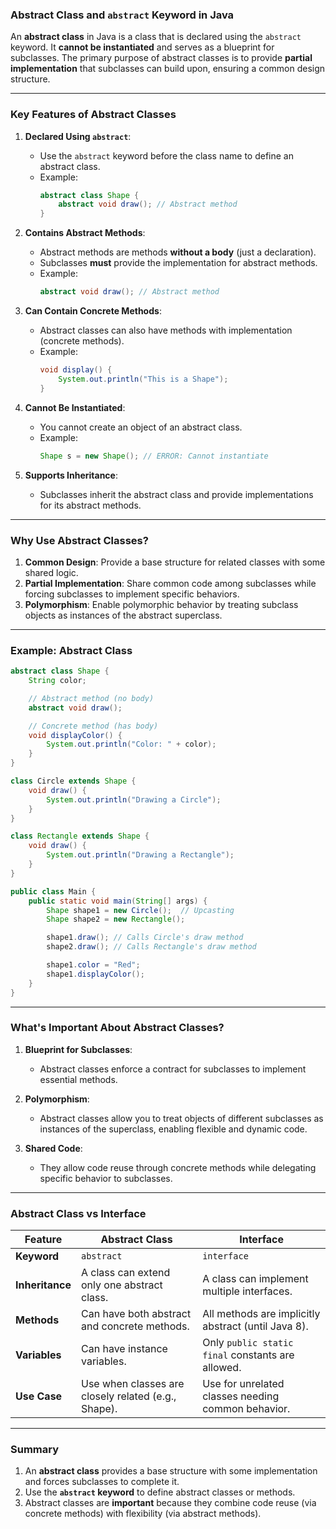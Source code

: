 ### **Abstract Class and `abstract` Keyword in Java**

An **abstract class** in Java is a class that is declared using the `abstract` keyword. It **cannot be instantiated** and serves as a blueprint for subclasses. The primary purpose of abstract classes is to provide **partial implementation** that subclasses can build upon, ensuring a common design structure.

---

### **Key Features of Abstract Classes**
1. **Declared Using `abstract`**:
   - Use the `abstract` keyword before the class name to define an abstract class.
   - Example:
     ```java
     abstract class Shape {
         abstract void draw(); // Abstract method
     }
     ```

2. **Contains Abstract Methods**:
   - Abstract methods are methods **without a body** (just a declaration).
   - Subclasses **must** provide the implementation for abstract methods.
   - Example:
     ```java
     abstract void draw(); // Abstract method
     ```

3. **Can Contain Concrete Methods**:
   - Abstract classes can also have methods with implementation (concrete methods).
   - Example:
     ```java
     void display() {
         System.out.println("This is a Shape");
     }
     ```

4. **Cannot Be Instantiated**:
   - You cannot create an object of an abstract class.
   - Example:
     ```java
     Shape s = new Shape(); // ERROR: Cannot instantiate
     ```

5. **Supports Inheritance**:
   - Subclasses inherit the abstract class and provide implementations for its abstract methods.

---

### **Why Use Abstract Classes?**
1. **Common Design**: Provide a base structure for related classes with some shared logic.
2. **Partial Implementation**: Share common code among subclasses while forcing subclasses to implement specific behaviors.
3. **Polymorphism**: Enable polymorphic behavior by treating subclass objects as instances of the abstract superclass.

---

### **Example: Abstract Class**
```java
abstract class Shape {
    String color;

    // Abstract method (no body)
    abstract void draw();

    // Concrete method (has body)
    void displayColor() {
        System.out.println("Color: " + color);
    }
}

class Circle extends Shape {
    void draw() {
        System.out.println("Drawing a Circle");
    }
}

class Rectangle extends Shape {
    void draw() {
        System.out.println("Drawing a Rectangle");
    }
}

public class Main {
    public static void main(String[] args) {
        Shape shape1 = new Circle();  // Upcasting
        Shape shape2 = new Rectangle();

        shape1.draw(); // Calls Circle's draw method
        shape2.draw(); // Calls Rectangle's draw method

        shape1.color = "Red";
        shape1.displayColor();
    }
}
```

---

### **What's Important About Abstract Classes?**
1. **Blueprint for Subclasses**:
   - Abstract classes enforce a contract for subclasses to implement essential methods.

2. **Polymorphism**:
   - Abstract classes allow you to treat objects of different subclasses as instances of the superclass, enabling flexible and dynamic code.

3. **Shared Code**:
   - They allow code reuse through concrete methods while delegating specific behavior to subclasses.

---

### **Abstract Class vs Interface**
| **Feature**               | **Abstract Class**                                     | **Interface**                                      |
|----------------------------|-------------------------------------------------------|---------------------------------------------------|
| **Keyword**                | `abstract`                                            | `interface`                                       |
| **Inheritance**            | A class can extend only one abstract class.           | A class can implement multiple interfaces.        |
| **Methods**                | Can have both abstract and concrete methods.          | All methods are implicitly abstract (until Java 8).|
| **Variables**              | Can have instance variables.                          | Only `public static final` constants are allowed. |
| **Use Case**               | Use when classes are closely related (e.g., Shape).   | Use for unrelated classes needing common behavior.|

---

### **Summary**
1. An **abstract class** provides a base structure with some implementation and forces subclasses to complete it.
2. Use the **`abstract` keyword** to define abstract classes or methods.
3. Abstract classes are **important** because they combine code reuse (via concrete methods) with flexibility (via abstract methods).
